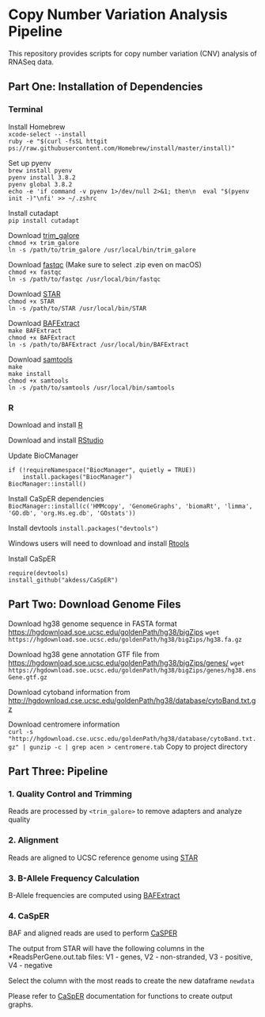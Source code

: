 # Copy Number Variation Analysis Pipeline

This repository provides scripts for copy number variation (CNV) analysis of RNASeq data.

## Part One: Installation of Dependencies

### Terminal
Install Homebrew  
`xcode-select --install`  
`ruby -e "$(curl -fsSL httgit ps://raw.githubusercontent.com/Homebrew/install/master/install)"`

Set up pyenv  
`brew install pyenv`   
`pyenv install 3.8.2`  
`pyenv global 3.8.2`  
`echo -e 'if command -v pyenv 1>/dev/null 2>&1; then\n  eval "$(pyenv init -)"\nfi' >> ~/.zshrc`

Install cutadapt  
`pip install cutadapt`  

Download [trim_galore](https://github.com/FelixKrueger/TrimGalore/releases)  
`chmod +x trim_galore`  
`ln -s /path/to/trim_galore /usr/local/bin/trim_galore`  

Download [fastqc](https://www.bioinformatics.babraham.ac.uk/projects/download.html#fastqc) (Make sure to select .zip even on macOS)  
`chmod +x fastqc`  
`ln -s /path/to/fastqc /usr/local/bin/fastqc`  

Download [STAR](https://github.com/alexdobin/STAR/releases)  
`chmod +x STAR`  
`ln -s /path/to/STAR /usr/local/bin/STAR`  

Download [BAFExtract](https://github.com/akdess/BAFExtract.git)  
`make BAFExtract`  
`chmod +x BAFExtract`  
`ln -s /path/to/BAFExtract /usr/local/bin/BAFExtract`  

Download [samtools](http://www.htslib.org/)  
`make`  
`make install`  
`chmod +x samtools`  
`ln -s /path/to/samtools /usr/local/bin/samtools`

### R
Download and install [R](https://cloud.r-project.org/)

Download and install [RStudio](https://rstudio.com/products/rstudio/)

Update BioCManager  

```
if (!requireNamespace("BiocManager", quietly = TRUE))
    install.packages("BiocManager")
BiocManager::install()
```

Install CaSpER dependencies  
`BiocManager::install(c('HMMcopy', 'GenomeGraphs', 'biomaRt', 'limma', 'GO.db', 'org.Hs.eg.db', 'GOstats'))`  

Install devtools
`install.packages("devtools")`  

Windows users will need to download and install [Rtools](https://cran.r-project.org/bin/windows/Rtools/)

Install CaSpER  
```
require(devtools)
install_github("akdess/CaSpER")
````

## Part Two: Download Genome Files

Download hg38 genome sequence in FASTA format https://hgdownload.soe.ucsc.edu/goldenPath/hg38/bigZips
`wget https://hgdownload.soe.ucsc.edu/goldenPath/hg38/bigZips/hg38.fa.gz`

Download hg38 gene annotation GTF file from https://hgdownload.soe.ucsc.edu/goldenPath/hg38/bigZips/genes/
`wget https://hgdownload.soe.ucsc.edu/goldenPath/hg38/bigZips/genes/hg38.ensGene.gtf.gz`

Download cytoband information from http://hgdownload.cse.ucsc.edu/goldenPath/hg38/database/cytoBand.txt.gz

Download centromere information   
`curl -s "http://hgdownload.cse.ucsc.edu/goldenPath/hg38/database/cytoBand.txt.gz" | gunzip -c | grep acen > centromere.tab`
Copy to project directory

## Part Three: Pipeline

### 1. Quality Control and Trimming

Reads are processed by `<trim_galore>` to remove adapters and analyze quality

### 2. Alignment

Reads are aligned to UCSC reference genome using [STAR](https://github.com/alexdobin/STAR)

### 3. B-Allele Frequency Calculation

B-Allele frequencies are computed using [BAFExtract](https://github.com/akdess/BAFEXtract)

### 4. CaSpER

BAF and aligned reads are used to perform [CaSPER](https://github.com/akdess/CaSPER)

The output from STAR will have the following columns in the *ReadsPerGene.out.tab files:
V1 - genes, V2 - non-stranded, V3 - positive, V4 - negative

Select the column with the most reads to create the new dataframe `newdata`

Please refer to [CaSpER](https://rpubs.com/akdes/578955) documentation for functions to create output graphs.
